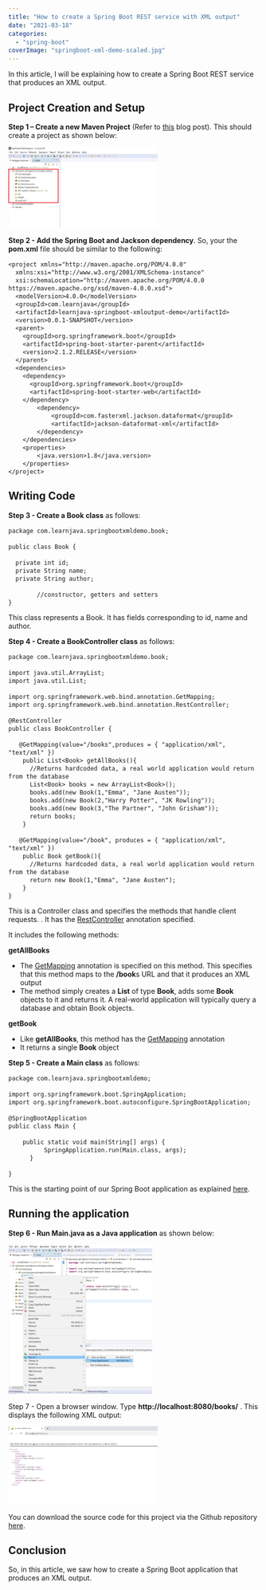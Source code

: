 ```yaml
---
title: "How to create a Spring Boot REST service with XML output"
date: "2021-03-18"
categories: 
  - "spring-boot"
coverImage: "springboot-xml-demo-scaled.jpg"
---
```


In this article, I will be explaining how to create a Spring Boot REST service that produces an XML output. 

## Project Creation and Setup

**Step 1 – Create a new Maven Project** (Refer to [this](https://learnjava.co.in/how-to-create-a-maven-project-in-eclipse/) blog post). This should create a project as shown below:

[![maven-springboot-eclipse-project](images/Maven-project-300x163.png)](images/Maven-project.png)

**Step 2 - Add the Spring Boot and Jackson dependency**. So, your the **pom.xml** file should be similar to the following:

```
<project xmlns="http://maven.apache.org/POM/4.0.0"
  xmlns:xsi="http://www.w3.org/2001/XMLSchema-instance"
  xsi:schemaLocation="http://maven.apache.org/POM/4.0.0 https://maven.apache.org/xsd/maven-4.0.0.xsd">
  <modelVersion>4.0.0</modelVersion>
  <groupId>com.learnjava</groupId>
  <artifactId>learnjava-springboot-xmloutput-demo</artifactId>
  <version>0.0.1-SNAPSHOT</version>
  <parent>
    <groupId>org.springframework.boot</groupId>
    <artifactId>spring-boot-starter-parent</artifactId>
    <version>2.1.2.RELEASE</version>
  </parent>
  <dependencies>
    <dependency>
      <groupId>org.springframework.boot</groupId>
      <artifactId>spring-boot-starter-web</artifactId>
    </dependency>
        <dependency>
            <groupId>com.fasterxml.jackson.dataformat</groupId>
            <artifactId>jackson-dataformat-xml</artifactId>
        </dependency>
    </dependencies>
    <properties>
        <java.version>1.8</java.version>
    </properties>
</project>
```

## Writing Code

**Step 3 - Create a Book class** as follows:

```
package com.learnjava.springbootxmldemo.book;

public class Book {

  private int id;
  private String name;
  private String author;

        //constructor, getters and setters
}
```

This class represents a Book. It has fields corresponding to id, name and author.


**Step 4 - Create a BookController class** as follows:

```
package com.learnjava.springbootxmldemo.book;

import java.util.ArrayList;
import java.util.List;

import org.springframework.web.bind.annotation.GetMapping;
import org.springframework.web.bind.annotation.RestController;

@RestController
public class BookController {

   @GetMapping(value="/books",produces = { "application/xml", "text/xml" })
    public List<Book> getAllBooks(){
      //Returns hardcoded data, a real world application would return from the database
      List<Book> books = new ArrayList<Book>();
      books.add(new Book(1,"Emma", "Jane Austen"));
      books.add(new Book(2,"Harry Potter", "JK Rowling"));
      books.add(new Book(3,"The Partner", "John Grisham"));
      return books;
    } 
   
   @GetMapping(value="/book", produces = { "application/xml", "text/xml" })
    public Book getBook(){
      //Returns hardcoded data, a real world application would return from the database
      return new Book(1,"Emma", "Jane Austen");
    } 
}

```

This is a Controller class and specifies the methods that handle client requests. . It has the [RestController](https://learnjava.co.in/important-spring-mvc-annotations/) annotation specified.

It includes the following methods:

**getAllBooks**

- The [GetMapping](https://learnjava.co.in/important-spring-mvc-annotations/) annotation is specified on this method. This specifies that this method maps to the **/book**s URL and that it produces an XML output
- The method simply creates a **List** of type **Book**, adds some **Book** objects to it and returns it. A real-world application will typically query a database and obtain Book objects.

**getBook**

- Like **getAllBooks**, this method has the [GetMapping](https://learnjava.co.in/important-spring-mvc-annotations/) annotation
- It returns a single **Book** object

**Step 5 - Create a Main class** as follows:

```
package com.learnjava.springbootxmldemo;

import org.springframework.boot.SpringApplication;
import org.springframework.boot.autoconfigure.SpringBootApplication;

@SpringBootApplication
public class Main {

    public static void main(String[] args) {
          SpringApplication.run(Main.class, args);
      }

}
```

This is the starting point of our Spring Boot application as explained [here](https://learnjava.co.in/how-to-create-a-hello-world-spring-boot-web-application-in-eclipse-using-maven/).

## Running the application

**Step 6 - Run Main.java as a Java application** as shown below:

[![running-spring-boot-main](images/Running-application-289x300.png)](images/Running-application.png)

Step 7 - Open a browser window. Type **http://localhost:8080/books/** . This displays the following XML output:

[![xm-output](images/output-300x157.png)](images/output.png)

You can download the source code for this project via the Github repository [here](https://github.com/learnjavawithreshma/learnjava-springbootxmloutput-demo).

## Conclusion

So, in this article, we saw how to create a Spring Boot application that produces an XML output.

